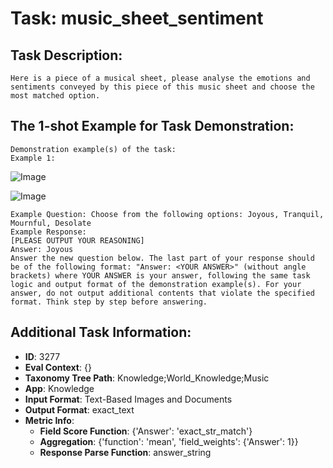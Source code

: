 # Task: music_sheet_sentiment

## Task Description:

```
Here is a piece of a musical sheet, please analyse the emotions and sentiments conveyed by this piece of this music sheet and choose the most matched option.
```

## The 1-shot Example for Task Demonstration:

```
Demonstration example(s) of the task:
Example 1:
```

![Image](2-1.png)

![Image](2-2.png)

```
Example Question: Choose from the following options: Joyous, Tranquil, Mournful, Desolate
Example Response:
[PLEASE OUTPUT YOUR REASONING]
Answer: Joyous
Answer the new question below. The last part of your response should be of the following format: "Answer: <YOUR ANSWER>" (without angle brackets) where YOUR ANSWER is your answer, following the same task logic and output format of the demonstration example(s). For your answer, do not output additional contents that violate the specified format. Think step by step before answering.
```

## Additional Task Information:

- **ID**: 3277
- **Eval Context**: {}
- **Taxonomy Tree Path**: Knowledge;World_Knowledge;Music
- **App**: Knowledge
- **Input Format**: Text-Based Images and Documents
- **Output Format**: exact_text
- **Metric Info**:
  - **Field Score Function**: {'Answer': 'exact_str_match'}
  - **Aggregation**: {'function': 'mean', 'field_weights': {'Answer': 1}}
  - **Response Parse Function**: answer_string
